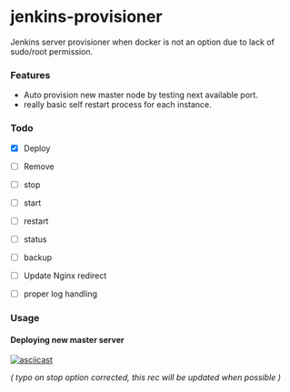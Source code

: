 # jenkins-provisioner
Jenkins server provisioner when docker is not an option  due to lack of sudo/root permission.

### Features

- Auto provision new master node by testing next available port.
- really basic self restart process for each instance.

### Todo
- [x] Deploy
- [ ] Remove 
- [ ] stop
- [ ] start
- [ ] restart
- [ ] status
- [ ] backup
- [ ] Update Nginx redirect
- [ ] proper log handling


### Usage

#### Deploying new master server

[![asciicast](https://asciinema.org/a/YNBcLat3XN7Ax5rU649z73LMg.svg)](https://asciinema.org/a/YNBcLat3XN7Ax5rU649z73LMg)

*( typo on stop option corrected, this rec will be updated when possible )*

